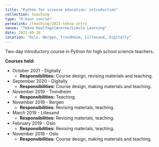 ```yaml
---
title: "Python for science education: introduction"
collection: teaching
type: "6-hour course"
permalink: /teaching/2021-tekna-intro
venue: "Tekna Realfagslærerne/Simula Learning"
date: 2021-09-26
location: "Oslo, Bergen, Trondheim, Lillesand, Digitally"
---
```


Two-day introductory course in Python for high school science teachers.

**Courses held:**

 - October 2021 - Digitally
   - **Responsibilities:** Course design, revising materials and teaching.
 - September 2020 - Digitally
   - **Responsibilities:** Course design, making materials and teaching.
 - November 2019 - Trondheim
   - **Responsibilities:** Teaching.
 - November 2019 - Bergen
   - **Responsibilities:** Revising materials, teaching.
 - March 2019 - Lillesand
   - **Responsibilities:** Revising materials, teaching.
 - February 2019 - Oslo
   - **Responsibilities:** Revising materials, teaching.
 - November 2018 - Oslo
   - **Responsibilities:** Course design, making materials and teaching.